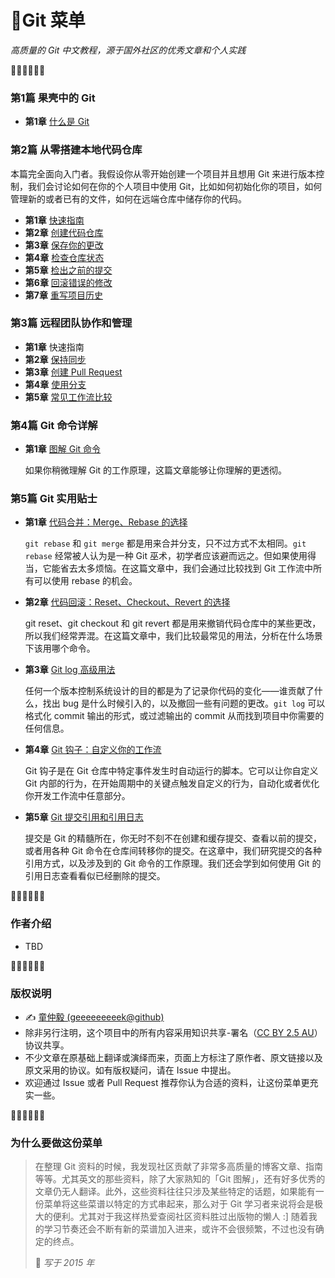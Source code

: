 # 🥡Git 菜单

 *高质量的 Git 中文教程，源于国外社区的优秀文章和个人实践*

🥢🥢🥢🥢🥢🥢

### 第1篇 果壳中的 Git

- **第1章** [什么是 Git](https://github.com/geeeeeeeeek/git-recipes/wiki/1.1-%E6%9E%9C%E5%A3%B3%E4%B8%AD%E7%9A%84-Git)

### 第2篇 从零搭建本地代码仓库

本篇完全面向入门者。我假设你从零开始创建一个项目并且想用 Git 来进行版本控制，我们会讨论如何在你的个人项目中使用 Git，比如如何初始化你的项目，如何管理新的或者已有的文件，如何在远端仓库中储存你的代码。

- **第1章** [快速指南](https://github.com/geeeeeeeeek/git-recipes/wiki/2.1-%E5%BF%AB%E9%80%9F%E6%8C%87%E5%8D%97)
- **第2章** [创建代码仓库](https://github.com/geeeeeeeeek/git-recipes/wiki/2.2-%E5%88%9B%E5%BB%BA%E4%BB%A3%E7%A0%81%E4%BB%93%E5%BA%93)
- **第3章** [保存你的更改](https://github.com/geeeeeeeeek/git-recipes/wiki/2.3-%E4%BF%9D%E5%AD%98%E4%BD%A0%E7%9A%84%E6%9B%B4%E6%94%B9)
- **第4章** [检查仓库状态](https://github.com/geeeeeeeeek/git-recipes/wiki/2.4-%E6%A3%80%E6%9F%A5%E4%BB%93%E5%BA%93%E7%8A%B6%E6%80%81)
- **第5章** [检出之前的提交](https://github.com/geeeeeeeeek/git-recipes/wiki/2.5-%E6%A3%80%E5%87%BA%E4%B9%8B%E5%89%8D%E7%9A%84%E6%8F%90%E4%BA%A4)
- **第6章** [回滚错误的修改](https://github.com/geeeeeeeeek/git-recipes/wiki/2.6-%E5%9B%9E%E6%BB%9A%E9%94%99%E8%AF%AF%E7%9A%84%E4%BF%AE%E6%94%B9)
- **第7章** [重写项目历史](https://github.com/geeeeeeeeek/git-recipes/wiki/2.7-%E9%87%8D%E5%86%99%E9%A1%B9%E7%9B%AE%E5%8E%86%E5%8F%B2)

### 第3篇 远程团队协作和管理

- **第1章** 快速指南
- **第2章** [保持同步](https://github.com/geeeeeeeeek/git-recipes/wiki/3.2-%E4%BF%9D%E6%8C%81%E5%90%8C%E6%AD%A5)
- **第3章** [创建 Pull Request](https://github.com/geeeeeeeeek/git-recipes/wiki/3.3-%E5%88%9B%E5%BB%BA-Pull-Request)
- **第4章** [使用分支](https://github.com/geeeeeeeeek/git-recipes/wiki/3.4-%E4%BD%BF%E7%94%A8%E5%88%86%E6%94%AF)
- **第5章** [常见工作流比较](https://github.com/geeeeeeeeek/git-recipes/wiki/3.5-%E5%B8%B8%E8%A7%81%E5%B7%A5%E4%BD%9C%E6%B5%81%E6%AF%94%E8%BE%83)

### 第4篇 Git 命令详解

- **第1章** [图解 Git 命令](https://github.com/geeeeeeeeek/git-recipes/wiki/4.1-%E5%9B%BE%E8%A7%A3-Git-%E5%91%BD%E4%BB%A4)

  如果你稍微理解 Git 的工作原理，这篇文章能够让你理解的更透彻。

### 第5篇 Git 实用贴士

- **第1章** [代码合并：Merge、Rebase 的选择](https://github.com/geeeeeeeeek/git-recipes/wiki/5.1-%E4%BB%A3%E7%A0%81%E5%90%88%E5%B9%B6%EF%BC%9AMerge%E3%80%81Rebase-%E7%9A%84%E9%80%89%E6%8B%A9)

  `git rebase` 和 `git merge` 都是用来合并分支，只不过方式不太相同。`git rebase` 经常被人认为是一种 Git 巫术，初学者应该避而远之。但如果使用得当，它能省去太多烦恼。在这篇文章中，我们会通过比较找到 Git 工作流中所有可以使用 rebase 的机会。

- **第2章** [代码回滚：Reset、Checkout、Revert 的选择](https://github.com/geeeeeeeeek/git-recipes/wiki/5.2-%E4%BB%A3%E7%A0%81%E5%9B%9E%E6%BB%9A%EF%BC%9AReset%E3%80%81Checkout%E3%80%81Revert-%E7%9A%84%E9%80%89%E6%8B%A9)

  git reset、git checkout 和 git revert 都是用来撤销代码仓库中的某些更改，所以我们经常弄混。在这篇文章中，我们比较最常见的用法，分析在什么场景下该用哪个命令。

- **第3章** [Git log 高级用法](https://github.com/geeeeeeeeek/git-recipes/wiki/5.3-Git-log-%E9%AB%98%E7%BA%A7%E7%94%A8%E6%B3%95)

  任何一个版本控制系统设计的目的都是为了记录你代码的变化——谁贡献了什么，找出 bug 是什么时候引入的，以及撤回一些有问题的更改。`git log` 可以格式化 commit 输出的形式，或过滤输出的 commit 从而找到项目中你需要的任何信息。

- **第4章** [Git 钩子：自定义你的工作流](https://github.com/geeeeeeeeek/git-recipes/wiki/5.4-Git-%E9%92%A9%E5%AD%90%EF%BC%9A%E8%87%AA%E5%AE%9A%E4%B9%89%E4%BD%A0%E7%9A%84%E5%B7%A5%E4%BD%9C%E6%B5%81)

  Git 钩子是在 Git 仓库中特定事件发生时自动运行的脚本。它可以让你自定义 Git 内部的行为，在开始周期中的关键点触发自定义的行为，自动化或者优化你开发工作流中任意部分。

- **第5章** [Git 提交引用和引用日志](https://github.com/geeeeeeeeek/git-recipes/wiki/5.5-Git-%E6%8F%90%E4%BA%A4%E5%BC%95%E7%94%A8%E5%92%8C%E5%BC%95%E7%94%A8%E6%97%A5%E5%BF%97)

  提交是 Git 的精髓所在，你无时不刻不在创建和缓存提交、查看以前的提交，或者用各种 Git 命令在仓库间转移你的提交。在这章中，我们研究提交的各种引用方式，以及涉及到的 Git 命令的工作原理。我们还会学到如何使用 Git 的引用日志查看看似已经删除的提交。

🥢🥢🥢🥢🥢🥢

### 作者介绍

- TBD

🥢🥢🥢🥢🥢🥢

### 版权说明

- ✍️ [童仲毅 (geeeeeeeeek@github)](https://github.com/geeeeeeeeek)
- 除非另行注明，这个项目中的所有内容采用知识共享-署名（[CC BY 2.5 AU](http://creativecommons.org/licenses/by/2.5/au/deed.zh)）协议共享。
- 不少文章在原基础上翻译或演绎而来，页面上方标注了原作者、原文链接以及原文采用的协议。如有版权疑问，请在 Issue 中提出。
- 欢迎通过 Issue 或者 Pull Request 推荐你认为合适的资料，让这份菜单更充实一些。

🥢🥢🥢🥢🥢🥢

### 为什么要做这份菜单

> 在整理 Git 资料的时候，我发现社区贡献了非常多高质量的博客文章、指南等等。尤其英文的那些资料，除了大家熟知的「Git 图解」，还有好多优秀的文章仍无人翻译。此外，这些资料往往只涉及某些特定的话题，如果能有一份菜单将这些菜谱以特定的方式串起来，那么对于 Git 学习者来说将会是极大的便利。尤其对于我这样热爱查阅社区资料胜过出版物的懒人 :] 随着我的学习节奏还会不断有新的菜谱加入进来，或许不会很频繁，不过也没有确定的终点。
>
> 📅 *写于 2015 年*